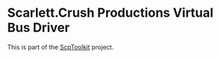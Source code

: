 # Scarlett.Crush Productions Virtual Bus Driver
This is part of the [ScpToolkit](/nefarius/ScpToolkit) project.
